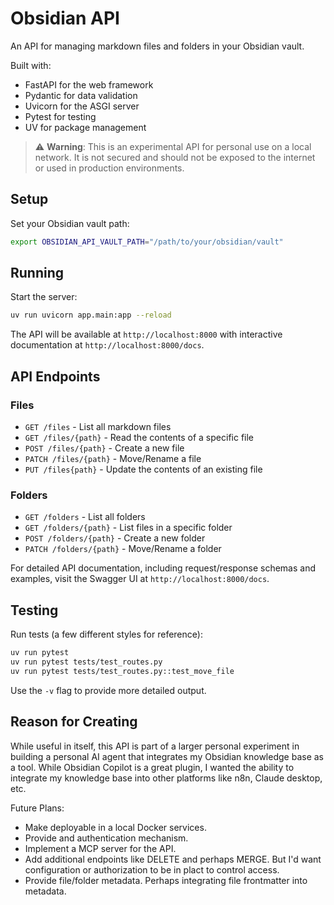# Obsidian API

An API for managing markdown files and folders in your Obsidian vault.

Built with:
- FastAPI for the web framework
- Pydantic for data validation
- Uvicorn for the ASGI server
- Pytest for testing
- UV for package management

> ⚠️ **Warning**: This is an experimental API for personal use on a local network. It is not secured and should not be exposed to the internet or used in production environments.

## Setup

Set your Obsidian vault path:
```bash
export OBSIDIAN_API_VAULT_PATH="/path/to/your/obsidian/vault"
```

## Running

Start the server:
```bash
uv run uvicorn app.main:app --reload
```

The API will be available at `http://localhost:8000` with interactive documentation at `http://localhost:8000/docs`.

## API Endpoints

### Files
- `GET /files` - List all markdown files
- `GET /files/{path}` - Read the contents of a specific file
- `POST /files/{path}` - Create a new file
- `PATCH /files/{path}` - Move/Rename a file
- `PUT /files{path}` - Update the contents of an existing file

### Folders
- `GET /folders` - List all folders
- `GET /folders/{path}` - List files in a specific folder
- `POST /folders/{path}` - Create a new folder
- `PATCH /folders/{path}` - Move/Rename a folder

For detailed API documentation, including request/response schemas and examples, visit the Swagger UI at `http://localhost:8000/docs`.

## Testing

Run tests (a few different styles for reference):
```bash
uv run pytest 
uv run pytest tests/test_routes.py
uv run pytest tests/test_routes.py::test_move_file
```
Use the  `-v` flag to provide more detailed output.

## Reason for Creating

While useful in itself, this API is part of a larger personal experiment in building a personal AI agent that integrates my Obsidian knowledge base as a tool. While Obsidian Copilot is a great plugin, I wanted the ability to integrate my knowledge base into other platforms like n8n, Claude desktop, etc.

Future Plans:
- Make deployable in a local Docker services.
- Provide and authentication mechanism.
- Implement a MCP server for the API.
- Add additional endpoints like DELETE and perhaps MERGE. But I'd want configuration or authorization to be in plact to control access.
- Provide file/folder metadata. Perhaps integrating file frontmatter into metadata.


